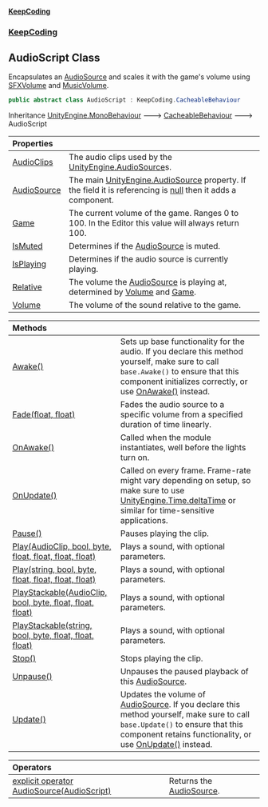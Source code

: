 #### [KeepCoding](index.md 'index')
### [KeepCoding](KeepCoding.md 'KeepCoding')
## AudioScript Class
Encapsulates an [AudioSource](AudioScript.AudioSource.md 'KeepCoding.AudioScript.AudioSource') and scales it with the game's volume using [SFXVolume](Game.PlayerSettings.SFXVolume.md 'KeepCoding.Game.PlayerSettings.SFXVolume') and [MusicVolume](Game.PlayerSettings.MusicVolume.md 'KeepCoding.Game.PlayerSettings.MusicVolume').  
```csharp
public abstract class AudioScript : KeepCoding.CacheableBehaviour
```

Inheritance [UnityEngine.MonoBehaviour](https://docs.microsoft.com/en-us/dotnet/api/UnityEngine.MonoBehaviour 'UnityEngine.MonoBehaviour') &#129106; [CacheableBehaviour](CacheableBehaviour.md 'KeepCoding.CacheableBehaviour') &#129106; AudioScript  

| Properties | |
| :--- | :--- |
| [AudioClips](AudioScript.AudioClips.md 'KeepCoding.AudioScript.AudioClips') | The audio clips used by the [UnityEngine.AudioSource](https://docs.microsoft.com/en-us/dotnet/api/UnityEngine.AudioSource 'UnityEngine.AudioSource')s.<br/> |
| [AudioSource](AudioScript.AudioSource.md 'KeepCoding.AudioScript.AudioSource') | The main [UnityEngine.AudioSource](https://docs.microsoft.com/en-us/dotnet/api/UnityEngine.AudioSource 'UnityEngine.AudioSource') property. If the field it is referencing is [null](https://docs.microsoft.com/en-us/dotnet/csharp/language-reference/keywords/null 'https://docs.microsoft.com/en-us/dotnet/csharp/language-reference/keywords/null') then it adds a component.<br/> |
| [Game](AudioScript.Game.md 'KeepCoding.AudioScript.Game') | The current volume of the game. Ranges 0 to 100. In the Editor this value will always return 100.<br/> |
| [IsMuted](AudioScript.IsMuted.md 'KeepCoding.AudioScript.IsMuted') | Determines if the [AudioSource](AudioScript.AudioSource.md 'KeepCoding.AudioScript.AudioSource') is muted.<br/> |
| [IsPlaying](AudioScript.IsPlaying.md 'KeepCoding.AudioScript.IsPlaying') | Determines if the audio source is currently playing.<br/> |
| [Relative](AudioScript.Relative.md 'KeepCoding.AudioScript.Relative') | The volume the [AudioSource](AudioScript.AudioSource.md 'KeepCoding.AudioScript.AudioSource') is playing at, determined by [Volume](AudioScript.Volume.md 'KeepCoding.AudioScript.Volume') and [Game](AudioScript.Game.md 'KeepCoding.AudioScript.Game').<br/> |
| [Volume](AudioScript.Volume.md 'KeepCoding.AudioScript.Volume') | The volume of the sound relative to the game.<br/> |

| Methods | |
| :--- | :--- |
| [Awake()](AudioScript.Awake().md 'KeepCoding.AudioScript.Awake()') | Sets up base functionality for the audio. If you declare this method yourself, make sure to call `base.Awake()` to ensure that this component initializes correctly, or use [OnAwake()](AudioScript.OnAwake().md 'KeepCoding.AudioScript.OnAwake()') instead.<br/> |
| [Fade(float, float)](AudioScript.Fade.WC9X5nEr7j1Gp0ESMFUtgA.md 'KeepCoding.AudioScript.Fade(float, float)') | Fades the audio source to a specific volume from a specified duration of time linearly.<br/> |
| [OnAwake()](AudioScript.OnAwake().md 'KeepCoding.AudioScript.OnAwake()') | Called when the module instantiates, well before the lights turn on.<br/> |
| [OnUpdate()](AudioScript.OnUpdate().md 'KeepCoding.AudioScript.OnUpdate()') | Called on every frame. Frame-rate might vary depending on setup, so make sure to use [UnityEngine.Time.deltaTime](https://docs.microsoft.com/en-us/dotnet/api/UnityEngine.Time.deltaTime 'UnityEngine.Time.deltaTime') or similar for time-sensitive applications.<br/> |
| [Pause()](AudioScript.Pause().md 'KeepCoding.AudioScript.Pause()') | Pauses playing the clip.<br/> |
| [Play(AudioClip, bool, byte, float, float, float, float)](AudioScript.Play.truQh4xxa0+U54BHyBx6eg.md 'KeepCoding.AudioScript.Play(AudioClip, bool, byte, float, float, float, float)') | Plays a sound, with optional parameters.<br/> |
| [Play(string, bool, byte, float, float, float, float)](AudioScript.Play.G.mi16CZqzruAO0q01QfyA.md 'KeepCoding.AudioScript.Play(string, bool, byte, float, float, float, float)') | Plays a sound, with optional parameters.<br/> |
| [PlayStackable(AudioClip, bool, byte, float, float, float)](AudioScript.PlayStackable.LDgqzdk5VvN.rLhoaKYMaw.md 'KeepCoding.AudioScript.PlayStackable(AudioClip, bool, byte, float, float, float)') | Plays a sound, with optional parameters.<br/> |
| [PlayStackable(string, bool, byte, float, float, float)](AudioScript.PlayStackable.5wMOmTveFdtv7+F9UuDjPg.md 'KeepCoding.AudioScript.PlayStackable(string, bool, byte, float, float, float)') | Plays a sound, with optional parameters.<br/> |
| [Stop()](AudioScript.Stop().md 'KeepCoding.AudioScript.Stop()') | Stops playing the clip.<br/> |
| [Unpause()](AudioScript.Unpause().md 'KeepCoding.AudioScript.Unpause()') | Unpauses the paused playback of this [AudioSource](AudioScript.AudioSource.md 'KeepCoding.AudioScript.AudioSource').<br/> |
| [Update()](AudioScript.Update().md 'KeepCoding.AudioScript.Update()') | Updates the volume of [AudioSource](AudioScript.AudioSource.md 'KeepCoding.AudioScript.AudioSource'). If you declare this method yourself, make sure to call `base.Update()` to ensure that this component retains functionality, or use [OnUpdate()](AudioScript.OnUpdate().md 'KeepCoding.AudioScript.OnUpdate()') instead.<br/> |

| Operators | |
| :--- | :--- |
| [explicit operator AudioSource(AudioScript)](AudioScript.op_Explicit.i.NWagYProERkVCwMRcCuw.md 'KeepCoding.AudioScript.op_Explicit AudioSource(KeepCoding.AudioScript)') | Returns the [AudioSource](AudioScript.AudioSource.md 'KeepCoding.AudioScript.AudioSource').<br/> |
